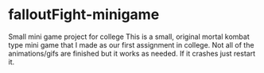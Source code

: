 # falloutFight-minigame
Small mini game project for college
This is a small, original mortal kombat type mini game that I made as our first assignment in college. Not all of the animations/gifs are finished but it works as needed. If it crashes just restart it.
